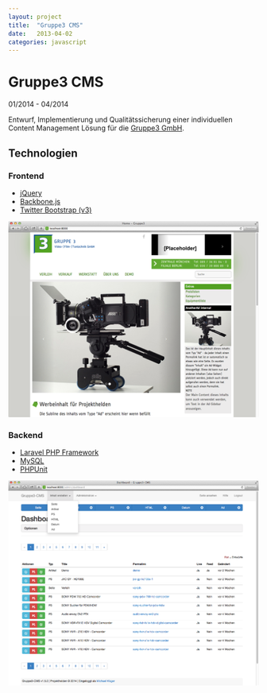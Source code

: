 ```yaml
---
layout: project
title:  "Gruppe3 CMS"
date:   2013-04-02
categories: javascript
---
```


# Gruppe3 CMS #

<span class="post-date">01/2014 - 04/2014</span>

Entwurf, Implementierung und Qualitätssicherung einer individuellen Content Management Lösung für die <a target="_blank" href="http://gruppe3.de">Gruppe3 GmbH</a>.


## Technologien ##

### Frontend ###

* [jQuery](http://jquery.com/)
* [Backbone.js](http://backbonejs.org/)
* [Twitter Bootstrap (v3)](http://getbootstrap.com/)

<img src="/images/gruppe3-frontend.png" class="shadow">


### Backend ###

* [Laravel PHP Framework](http://laravel.com/)
* [MySQL](http://www.mysql.de/)
* [PHPUnit](http://phpunit.de/)

<img src="/images/gruppe3-backend.png" class="shadow">


